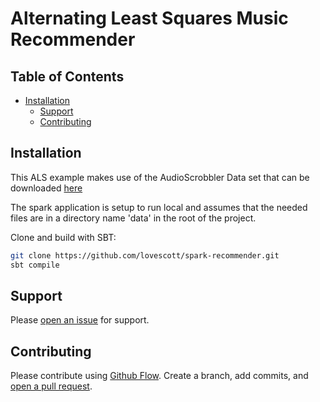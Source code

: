 # Alternating Least Squares Music Recommender


## Table of Contents

- [Installation](#installation)
  - [Support](#support)
  - [Contributing](#contributing)

## Installation
  This ALS example makes use of the AudioScrobbler Data set that can be downloaded [here](http://www-etud.iro.umontreal.ca/~bergstrj/audioscrobbler_data.html)

  The spark application is setup to run local and assumes that the needed files are in a directory name 'data' in the root of the project.

  Clone and build with SBT:

  ```sh
  git clone https://github.com/lovescott/spark-recommender.git
  sbt compile
  ```


## Support

  Please [open an issue](https://github.com/lovescott/spark-recommender/issues/new) for support.

## Contributing

  Please contribute using [Github Flow](https://guides.github.com/introduction/flow/). Create a branch, add commits, and [open a pull request](https://github.com/lovescott/spark-recommender/compare).
